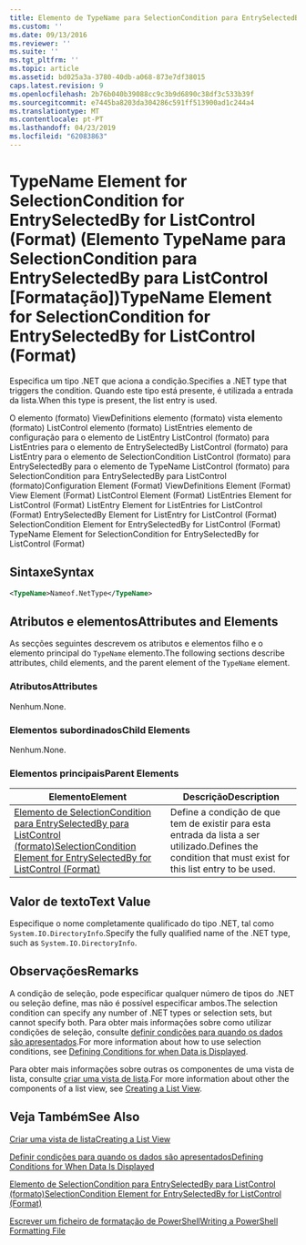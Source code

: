 ```yaml
---
title: Elemento de TypeName para SelectionCondition para EntrySelectedBy para ListControl (formato) | Documentos da Microsoft
ms.custom: ''
ms.date: 09/13/2016
ms.reviewer: ''
ms.suite: ''
ms.tgt_pltfrm: ''
ms.topic: article
ms.assetid: bd025a3a-3780-40db-a068-873e7df38015
caps.latest.revision: 9
ms.openlocfilehash: 2b76b040b39088cc9c3b9d6890c38df3c533b39f
ms.sourcegitcommit: e7445ba8203da304286c591ff513900ad1c244a4
ms.translationtype: MT
ms.contentlocale: pt-PT
ms.lasthandoff: 04/23/2019
ms.locfileid: "62083863"
---
```

# <a name="typename-element-for-selectioncondition-for-entryselectedby-for-listcontrol-format"></a><span data-ttu-id="b7310-102">TypeName Element for SelectionCondition for EntrySelectedBy for ListControl (Format) (Elemento TypeName para SelectionCondition para EntrySelectedBy para ListControl [Formatação])</span><span class="sxs-lookup"><span data-stu-id="b7310-102">TypeName Element for SelectionCondition for EntrySelectedBy for ListControl (Format)</span></span>

<span data-ttu-id="b7310-103">Especifica um tipo .NET que aciona a condição.</span><span class="sxs-lookup"><span data-stu-id="b7310-103">Specifies a .NET type that triggers the condition.</span></span> <span data-ttu-id="b7310-104">Quando este tipo está presente, é utilizada a entrada da lista.</span><span class="sxs-lookup"><span data-stu-id="b7310-104">When this type is present, the list entry is used.</span></span>

<span data-ttu-id="b7310-105">O elemento (formato) ViewDefinitions elemento (formato) vista elemento (formato) ListControl elemento (formato) ListEntries elemento de configuração para o elemento de ListEntry ListControl (formato) para ListEntries para o elemento de EntrySelectedBy ListControl (formato) para ListEntry para o elemento de SelectionCondition ListControl (formato) para EntrySelectedBy para o elemento de TypeName ListControl (formato) para SelectionCondition para EntrySelectedBy para ListControl (formato)</span><span class="sxs-lookup"><span data-stu-id="b7310-105">Configuration Element (Format) ViewDefinitions Element (Format) View Element (Format) ListControl Element (Format) ListEntries Element for ListControl (Format) ListEntry Element for ListEntries for ListControl (Format) EntrySelectedBy Element for ListEntry for ListControl (Format) SelectionCondition Element for EntrySelectedBy for ListControl (Format) TypeName Element for SelectionCondition for EntrySelectedBy for ListControl (Format)</span></span>

## <a name="syntax"></a><span data-ttu-id="b7310-106">Sintaxe</span><span class="sxs-lookup"><span data-stu-id="b7310-106">Syntax</span></span>

```xml
<TypeName>Nameof.NetType</TypeName>
```

## <a name="attributes-and-elements"></a><span data-ttu-id="b7310-107">Atributos e elementos</span><span class="sxs-lookup"><span data-stu-id="b7310-107">Attributes and Elements</span></span>

<span data-ttu-id="b7310-108">As secções seguintes descrevem os atributos e elementos filho e o elemento principal do `TypeName` elemento.</span><span class="sxs-lookup"><span data-stu-id="b7310-108">The following sections describe attributes, child elements, and the parent element of the `TypeName` element.</span></span>

### <a name="attributes"></a><span data-ttu-id="b7310-109">Atributos</span><span class="sxs-lookup"><span data-stu-id="b7310-109">Attributes</span></span>

<span data-ttu-id="b7310-110">Nenhum.</span><span class="sxs-lookup"><span data-stu-id="b7310-110">None.</span></span>

### <a name="child-elements"></a><span data-ttu-id="b7310-111">Elementos subordinados</span><span class="sxs-lookup"><span data-stu-id="b7310-111">Child Elements</span></span>

<span data-ttu-id="b7310-112">Nenhum.</span><span class="sxs-lookup"><span data-stu-id="b7310-112">None.</span></span>

### <a name="parent-elements"></a><span data-ttu-id="b7310-113">Elementos principais</span><span class="sxs-lookup"><span data-stu-id="b7310-113">Parent Elements</span></span>

|<span data-ttu-id="b7310-114">Elemento</span><span class="sxs-lookup"><span data-stu-id="b7310-114">Element</span></span>|<span data-ttu-id="b7310-115">Descrição</span><span class="sxs-lookup"><span data-stu-id="b7310-115">Description</span></span>|
|-------------|-----------------|
|[<span data-ttu-id="b7310-116">Elemento de SelectionCondition para EntrySelectedBy para ListControl (formato)</span><span class="sxs-lookup"><span data-stu-id="b7310-116">SelectionCondition Element for EntrySelectedBy for ListControl (Format)</span></span>](./selectioncondition-element-for-entryselectedby-for-listcontrol-format.md)|<span data-ttu-id="b7310-117">Define a condição de que tem de existir para esta entrada da lista a ser utilizado.</span><span class="sxs-lookup"><span data-stu-id="b7310-117">Defines the condition that must exist for this list entry to be used.</span></span>|

## <a name="text-value"></a><span data-ttu-id="b7310-118">Valor de texto</span><span class="sxs-lookup"><span data-stu-id="b7310-118">Text Value</span></span>

<span data-ttu-id="b7310-119">Especifique o nome completamente qualificado do tipo .NET, tal como `System.IO.DirectoryInfo`.</span><span class="sxs-lookup"><span data-stu-id="b7310-119">Specify the fully qualified name of the .NET type, such as `System.IO.DirectoryInfo`.</span></span>

## <a name="remarks"></a><span data-ttu-id="b7310-120">Observações</span><span class="sxs-lookup"><span data-stu-id="b7310-120">Remarks</span></span>

<span data-ttu-id="b7310-121">A condição de seleção, pode especificar qualquer número de tipos do .NET ou seleção define, mas não é possível especificar ambos.</span><span class="sxs-lookup"><span data-stu-id="b7310-121">The selection condition can specify any number of .NET types or selection sets, but cannot specify both.</span></span> <span data-ttu-id="b7310-122">Para obter mais informações sobre como utilizar condições de seleção, consulte [definir condições para quando os dados são apresentados](./defining-conditions-for-displaying-data.md).</span><span class="sxs-lookup"><span data-stu-id="b7310-122">For more information about how to use selection conditions, see [Defining Conditions for when Data is Displayed](./defining-conditions-for-displaying-data.md).</span></span>

<span data-ttu-id="b7310-123">Para obter mais informações sobre outras os componentes de uma vista de lista, consulte [criar uma vista de lista](./creating-a-list-view.md).</span><span class="sxs-lookup"><span data-stu-id="b7310-123">For more information about other the components of a list view, see [Creating a List View](./creating-a-list-view.md).</span></span>

## <a name="see-also"></a><span data-ttu-id="b7310-124">Veja Também</span><span class="sxs-lookup"><span data-stu-id="b7310-124">See Also</span></span>

[<span data-ttu-id="b7310-125">Criar uma vista de lista</span><span class="sxs-lookup"><span data-stu-id="b7310-125">Creating a List View</span></span>](./creating-a-list-view.md)

[<span data-ttu-id="b7310-126">Definir condições para quando os dados são apresentados</span><span class="sxs-lookup"><span data-stu-id="b7310-126">Defining Conditions for When Data Is Displayed</span></span>](./defining-conditions-for-displaying-data.md)

[<span data-ttu-id="b7310-127">Elemento de SelectionCondition para EntrySelectedBy para ListControl (formato)</span><span class="sxs-lookup"><span data-stu-id="b7310-127">SelectionCondition Element for EntrySelectedBy for ListControl (Format)</span></span>](./selectioncondition-element-for-entryselectedby-for-listcontrol-format.md)

[<span data-ttu-id="b7310-128">Escrever um ficheiro de formatação de PowerShell</span><span class="sxs-lookup"><span data-stu-id="b7310-128">Writing a PowerShell Formatting File</span></span>](./writing-a-powershell-formatting-file.md)
